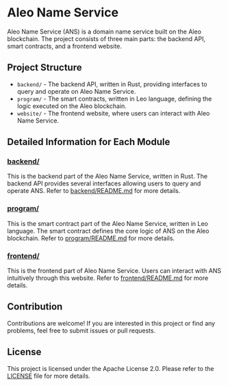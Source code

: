 # Aleo Name Service

Aleo Name Service (ANS) is a domain name service built on the Aleo blockchain. The project consists of three main parts: the backend API, smart contracts, and a frontend website.

## Project Structure

- `backend/` - The backend API, written in Rust, providing interfaces to query and operate on Aleo Name Service.
- `program/` - The smart contracts, written in Leo language, defining the logic executed on the Aleo blockchain.
- `website/` - The frontend website, where users can interact with Aleo Name Service.

## Detailed Information for Each Module

### [backend/](./backend)

This is the backend part of the Aleo Name Service, written in Rust. The backend API provides several interfaces allowing users to query and operate ANS. Refer to [backend/README.md](./backend/README.md) for more details.

### [program/](./program)

This is the smart contract part of the Aleo Name Service, written in Leo language. The smart contract defines the core logic of ANS on the Aleo blockchain. Refer to [program/README.md](./program/README.md) for more details.

### [frontend/](./frontend)

This is the frontend part of Aleo Name Service. Users can interact with ANS intuitively through this website. Refer to [frontend/README.md](./frontend/README.md) for more details.

## Contribution

Contributions are welcome! If you are interested in this project or find any problems, feel free to submit issues or pull requests.

## License

This project is licensed under the Apache License 2.0. Please refer to the [LICENSE](./LICENSE) file for more details.
